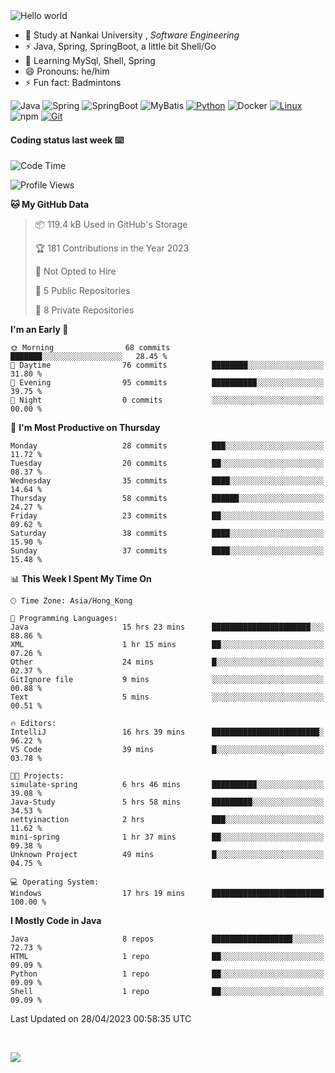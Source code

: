

<img src="https://raw.githubusercontent.com/sagar-viradiya/sagar-viradiya/master/resources/banner.png" alt="Hello world">


<br/>


- 🍻  Study at Nankai University , _Software Engineering_
- ⚡  Java, Spring, SpringBoot, a little bit Shell/Go
- 🌱 Learning MySql, Shell, Spring
- 😄 Pronouns: he/him
- ⚡ Fun fact: Badmintons

![Java](https://img.shields.io/badge/-Java-007396?style=flat-square&logo=java&logoColor=ffffff)
![Spring](https://img.shields.io/badge/-Spring-green)
![SpringBoot](https://img.shields.io/badge/-SpringBoot-green)
![MyBatis](https://img.shields.io/badge/-MyBatis-yellowgreen)
[![Python](https://img.shields.io/badge/-Python-3776AB?style=flat-square&logo=python&logoColor=ffffff)](https://www.python.org/)
![Docker](https://img.shields.io/badge/Docker-2496ED?style=flat-square&logo=docker&logoColor=ffffff)
[![Linux](https://img.shields.io/badge/-Linux-333333?style=flat-square&logo=linux&logoColor=white)](https://www.linuxfoundation.org/)
![npm](https://img.shields.io/badge/-NPM-CB3837?style=flat-square&logo=npm&logoColor=white)
[![Git](https://img.shields.io/badge/-Git-f05032?style=flat-square&logo=git&logoColor=white)](https://git-scm.com/)

#### Coding status last week ⌨️

<!--START_SECTION:waka-->
![Code Time](http://img.shields.io/badge/Code%20Time-148%20hrs%2020%20mins-blue)

![Profile Views](http://img.shields.io/badge/Profile%20Views-18-blue)

**🐱 My GitHub Data** 

> 📦 119.4 kB Used in GitHub's Storage 
 > 
> 🏆 181 Contributions in the Year 2023
 > 
> 🚫 Not Opted to Hire
 > 
> 📜 5 Public Repositories 
 > 
> 🔑 8 Private Repositories 
 > 
**I'm an Early 🐤** 

```text
🌞 Morning                68 commits          ███████░░░░░░░░░░░░░░░░░░   28.45 % 
🌆 Daytime                76 commits          ████████░░░░░░░░░░░░░░░░░   31.80 % 
🌃 Evening                95 commits          ██████████░░░░░░░░░░░░░░░   39.75 % 
🌙 Night                  0 commits           ░░░░░░░░░░░░░░░░░░░░░░░░░   00.00 % 
```
📅 **I'm Most Productive on Thursday** 

```text
Monday                   28 commits          ███░░░░░░░░░░░░░░░░░░░░░░   11.72 % 
Tuesday                  20 commits          ██░░░░░░░░░░░░░░░░░░░░░░░   08.37 % 
Wednesday                35 commits          ████░░░░░░░░░░░░░░░░░░░░░   14.64 % 
Thursday                 58 commits          ██████░░░░░░░░░░░░░░░░░░░   24.27 % 
Friday                   23 commits          ██░░░░░░░░░░░░░░░░░░░░░░░   09.62 % 
Saturday                 38 commits          ████░░░░░░░░░░░░░░░░░░░░░   15.90 % 
Sunday                   37 commits          ████░░░░░░░░░░░░░░░░░░░░░   15.48 % 
```


📊 **This Week I Spent My Time On** 

```text
🕑︎ Time Zone: Asia/Hong_Kong

💬 Programming Languages: 
Java                     15 hrs 23 mins      ██████████████████████░░░   88.86 % 
XML                      1 hr 15 mins        ██░░░░░░░░░░░░░░░░░░░░░░░   07.26 % 
Other                    24 mins             █░░░░░░░░░░░░░░░░░░░░░░░░   02.37 % 
GitIgnore file           9 mins              ░░░░░░░░░░░░░░░░░░░░░░░░░   00.88 % 
Text                     5 mins              ░░░░░░░░░░░░░░░░░░░░░░░░░   00.51 % 

🔥 Editors: 
IntelliJ                 16 hrs 39 mins      ████████████████████████░   96.22 % 
VS Code                  39 mins             █░░░░░░░░░░░░░░░░░░░░░░░░   03.78 % 

🐱‍💻 Projects: 
simulate-spring          6 hrs 46 mins       ██████████░░░░░░░░░░░░░░░   39.08 % 
Java-Study               5 hrs 58 mins       █████████░░░░░░░░░░░░░░░░   34.53 % 
nettyinaction            2 hrs               ███░░░░░░░░░░░░░░░░░░░░░░   11.62 % 
mini-spring              1 hr 37 mins        ██░░░░░░░░░░░░░░░░░░░░░░░   09.38 % 
Unknown Project          49 mins             █░░░░░░░░░░░░░░░░░░░░░░░░   04.75 % 

💻 Operating System: 
Windows                  17 hrs 19 mins      █████████████████████████   100.00 % 
```

**I Mostly Code in Java** 

```text
Java                     8 repos             ██████████████████░░░░░░░   72.73 % 
HTML                     1 repo              ██░░░░░░░░░░░░░░░░░░░░░░░   09.09 % 
Python                   1 repo              ██░░░░░░░░░░░░░░░░░░░░░░░   09.09 % 
Shell                    1 repo              ██░░░░░░░░░░░░░░░░░░░░░░░   09.09 % 
```




 Last Updated on 28/04/2023 00:58:35 UTC
<!--END_SECTION:waka-->

<br/>

![](https://github-profile-trophy.vercel.app/?username=quincysky&column=7)







